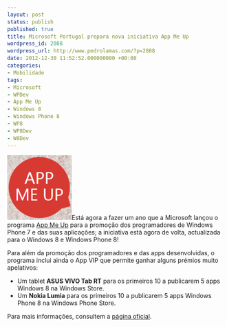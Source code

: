 ```yaml
---
layout: post
status: publish
published: true
title: Microsoft Portugal prepara nova iniciativa App Me Up
wordpress_id: 2808
wordpress_url: http://www.pedrolamas.com/?p=2808
date: 2012-12-30 11:52:52.000000000 +00:00
categories:
- Mobilidade
tags:
- Microsoft
- WPDev
- App Me Up
- Windows 8
- Windows Phone 8
- WP8
- WP8Dev
- W8Dev
---
```

[![App Me Up](wp-content/uploads/2012/12/App-Me-Up.png)](http://app-me-up.com/)Está agora a fazer um ano que a Microsoft lançou o programa [App Me Up](tag/app-me-up/) para a promoção dos programadores de Windows Phone 7 e das suas aplicações; a iniciativa está agora de volta, actualizada para o Windows 8 e Windows Phone 8!

Para além da promoção dos programadores e das apps desenvolvidas, o programa inclui ainda o App VIP que permite ganhar alguns prémios muito apelativos:

-   Um tablet **ASUS VIVO Tab RT** para os primeiros 10 a publicarem 5 apps Windows 8 na Windows Store.
-   Um **Nokia Lumia** para os primeiros 10 a publicarem 5 apps Windows Phone 8 na Windows Phone Store.

Para mais informações, consultem a [página oficial](http://app-me-up.com/).

